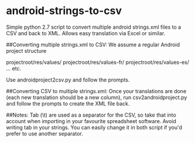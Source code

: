 android-strings-to-csv
======================



Simple python 2.7 script to convert multiple android strings.xml files to a CSV and back to XML. Allows easy translation via Excel or similar. 

##Converting multiple strings.xml to CSV:
We assume a regular Android project structure 

projectroot/res/values/
projectroot/res/values-fr/
projectroot/res/values-es/
...
etc. 

Use androidproject2csv.py and follow the prompts.

##Converting CSV to multiple strings.xml:
Once your translations are done (each new translation should be a new column), run csv2androidproject.py and follow the prompts to create the XML file back.


##Notes:
Tab (\t) are used as a separator for the CSV, so take that into account when importing in your favourite spreadsheet software. Avoid writing tab in your strings. You can easily change it in both script if you'd prefer to use another
separator.




